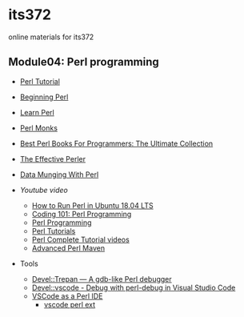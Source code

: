 # its372
online materials for its372


## Module04: Perl programming
* [Perl Tutorial](http://www.perltutorial.org/)
* [Beginning Perl](https://learn.perl.org/books/beginning-perl/)
* [Learn Perl](https://learn.perl.org/tutorials/)
* [Perl Monks](https://perlmonks.org/index.pl?node=Tutorials)
* [Best Perl Books For Programmers: The Ultimate Collection](https://whatpixel.com/best-perl-books/)
* [The Effective Perler](https://www.effectiveperlprogramming.com/)
* [Data Munging With Perl](https://perlhacks.com/2014/04/data-munging-perl/)
* _Youtube video_
  * [How to Run Perl in Ubuntu 18.04 LTS](https://youtu.be/iyE8cqUeXBw)
  * [Coding 101: Perl Programming](https://www.youtube.com/playlist?list=PLTmR6HsT7005r9J50_HCOGkyGc8dDYu7J)
  * [Perl Programming](https://www.youtube.com/playlist?list=PL5eJgcQ87sgcXxN8EG7RUGZ_kTDUDwYX9)
  * [Perl Tutorials](https://www.youtube.com/playlist?list=PLE7511681ABEA8635)
  * [Perl Complete Tutorial videos](https://www.youtube.com/playlist?list=PL3DEC9B6D4520864C)
  * [Advanced Perl Maven](https://www.youtube.com/playlist?list=PLw7UYp3N0eUa3AQWUqL4t8pYrZ0b3mKYy)

* Tools
  * [Devel::Trepan — A gdb-like Perl debugger](https://github.com/rocky/Perl-Devel-Trepan)
  * [Devel::vscode - Debug with perl-debug in Visual Studio Code](https://metacpan.org/pod/Devel::vscode)
  * [VSCode as a Perl IDE](https://dev.to/perldean/vscode-as-a-perl-ide-3cco)
    * [vscode perl ext](https://marketplace.visualstudio.com/items?itemName=richterger.perl)




